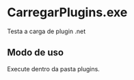 CarregarPlugins.exe
================

Testa a carga de plugin .net

Modo de uso
-----------
Execute dentro da pasta plugins.
